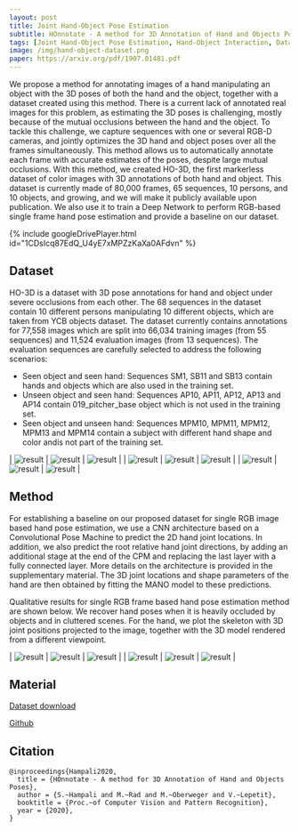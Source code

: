 ```yaml
---
layout: post
title: Joint Hand-Object Pose Estimation
subtitle: HOnnotate - A method for 3D Annotation of Hand and Objects Poses
tags: [Joint Hand-Object Pose Estimation, Hand-Object Interaction, Dataset]
image: /img/hand-object-dataset.png
paper: https://arxiv.org/pdf/1907.01481.pdf
---
```


We propose a method for annotating images of a hand manipulating an object with the 3D poses of both the hand and the object, together with a dataset created using this method. There is a current lack of annotated real images for this problem, as estimating the 3D poses is challenging, mostly because of the mutual occlusions between the hand and the object. To tackle this challenge, we capture sequences with one or several RGB-D cameras, and jointly optimizes the 3D hand and object poses over all the frames simultaneously. This method allows us to automatically annotate each frame with accurate estimates of the poses, despite large mutual occlusions. With this method, we created HO-3D, the first markerless dataset of color images with 3D annotations of both hand and  object. This dataset is currently made of 80,000 frames, 65 sequences, 10 persons, and 10 objects, and growing, and we will make it publicly available upon publication. We also use it to train a Deep Network to perform RGB-based single frame hand pose estimation and provide a baseline on our dataset.

{% include googleDrivePlayer.html id="1CDsIcq87EdQ_U4yE7xMPZzKaXa0AFdvn" %}

## Dataset

HO-3D is a dataset with 3D pose annotations for hand and object under severe occlusions from each other. The 68 sequences in the dataset contain 10 different persons manipulating 10 different objects, which are taken from YCB objects dataset. The dataset currently contains annotations for 77,558 images which are split into 66,034 training images (from 55 sequences) and 11,524 evaluation images (from 13 sequences). The evaluation sequences are carefully selected to address the following scenarios:

- Seen object and seen hand: Sequences SM1, SB11 and SB13 contain hands and objects which are also used in the training set.
- Unseen object and seen hand: Sequences AP10, AP11, AP12, AP13 and AP14 contain 019_pitcher_base object which is not used in the training set.
- Seen object and unseen hand: Sequences MPM10, MPM11, MPM12, MPM13 and MPM14
    contain a subject with different hand shape and color andis not part of the training set. 

| ![result](/img/hand-object-dataset-1.png) | ![result](/img/hand-object-dataset-2.png) | ![result](/img/hand-object-dataset-3.png) |
| ![result](/img/hand-object-dataset-4.png) | ![result](/img/hand-object-dataset-5.png) | ![result](/img/hand-object-dataset-6.png) |
| ![result](/img/hand-object-dataset-7.png) | ![result](/img/hand-object-dataset-8.png) | ![result](/img/hand-object-dataset-9.png) |

## Method

For establishing a baseline on our proposed dataset for single RGB image based hand pose  estimation, we use a CNN architecture based on a Convolutional Pose Machine to  predict the 2D  hand joint locations. In addition, we also predict the root relative hand joint directions, by adding an additional stage at the  end of the CPM and replacing the last layer with a fully connected layer. More details on the architecture is provided in the supplementary material. The 3D joint locations and shape parameters of the hand are then obtained by fitting the MANO model to these predictions. 

Qualitative results for single RGB frame based hand pose estimation method are shown below. We recover hand poses when it is heavily occluded by objects and in cluttered scenes. For the hand, we plot the skeleton with 3D joint positions projected to the image, together with the 3D model rendered from a different viewpoint.

| ![result](/img/hand-object-dataset-10.png) | ![result](/img/hand-object-dataset-11.png) | ![result](/img/hand-object-dataset-12.png) |
| ![result](/img/hand-object-dataset-13.png) | ![result](/img/hand-object-dataset-14.png) | ![result](/img/hand-object-dataset-15.png) |

## Material

[Dataset download](https://files.icg.tugraz.at/d/76661ed06445490ab21c/)

[Github](https://github.com/shreyashampali/ho3d)

## Citation

```
@inproceedings{Hampali2020,
  title = {HOnnotate - A method for 3D Annotation of Hand and Objects Poses},
  author = {S.~Hampali and M.~Rad and M.~Oberweger and V.~Lepetit},
  booktitle = {Proc.~of Computer Vision and Pattern Recognition},
  year = {2020},
}
```
